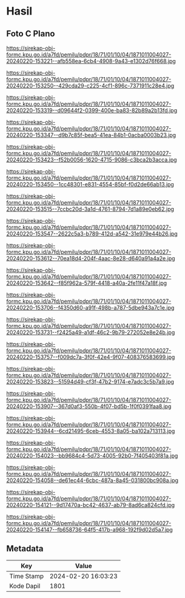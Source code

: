 # Hasil

## Foto C Plano

https://sirekap-obj-formc.kpu.go.id/a7fd/pemilu/pdpr/18/71/01/10/04/1871011004027-20240220-153221--afb558ea-6cb4-4908-9a43-e1302d76f668.jpg

https://sirekap-obj-formc.kpu.go.id/a7fd/pemilu/pdpr/18/71/01/10/04/1871011004027-20240220-153250--429cda29-c225-4cf1-896c-7371911c28e4.jpg

https://sirekap-obj-formc.kpu.go.id/a7fd/pemilu/pdpr/18/71/01/10/04/1871011004027-20240220-153319--d09644f2-0399-400e-ba83-82b89a2b13fd.jpg

https://sirekap-obj-formc.kpu.go.id/a7fd/pemilu/pdpr/18/71/01/10/04/1871011004027-20240220-153347--d9b7c85f-bea5-41ea-84b1-0acba0003b23.jpg

https://sirekap-obj-formc.kpu.go.id/a7fd/pemilu/pdpr/18/71/01/10/04/1871011004027-20240220-153423--f52b0056-1620-4715-9086-c3bca2b3acca.jpg

https://sirekap-obj-formc.kpu.go.id/a7fd/pemilu/pdpr/18/71/01/10/04/1871011004027-20240220-153450--1cc48301-e831-4554-85bf-f0d2de66ab13.jpg

https://sirekap-obj-formc.kpu.go.id/a7fd/pemilu/pdpr/18/71/01/10/04/1871011004027-20240220-153515--7ccbc20d-3a1d-4761-8794-7d1a89e0eb62.jpg

https://sirekap-obj-formc.kpu.go.id/a7fd/pemilu/pdpr/18/71/01/10/04/1871011004027-20240220-153547--2622c5a3-b789-412d-a542-31e979e44b26.jpg

https://sirekap-obj-formc.kpu.go.id/a7fd/pemilu/pdpr/18/71/01/10/04/1871011004027-20240220-153612--70ea18d4-204f-4aac-8e28-d640a91a4a2e.jpg

https://sirekap-obj-formc.kpu.go.id/a7fd/pemilu/pdpr/18/71/01/10/04/1871011004027-20240220-153642--f85f962a-579f-4418-a40a-2fe11f47a18f.jpg

https://sirekap-obj-formc.kpu.go.id/a7fd/pemilu/pdpr/18/71/01/10/04/1871011004027-20240220-153706--f4350d60-a91f-498b-a787-5dbe943a7c1e.jpg

https://sirekap-obj-formc.kpu.go.id/a7fd/pemilu/pdpr/18/71/01/10/04/1871011004027-20240220-153731--f2425a49-a1df-46c2-9b79-272052e8e24b.jpg

https://sirekap-obj-formc.kpu.go.id/a7fd/pemilu/pdpr/18/71/01/10/04/1871011004027-20240220-153757--f009dc7a-3f0f-42e4-9f07-408376583699.jpg

https://sirekap-obj-formc.kpu.go.id/a7fd/pemilu/pdpr/18/71/01/10/04/1871011004027-20240220-153823--51594d49-cf3f-47b2-9174-e7adc3c5b7a9.jpg

https://sirekap-obj-formc.kpu.go.id/a7fd/pemilu/pdpr/18/71/01/10/04/1871011004027-20240220-153907--367d0af3-550b-4f07-bd5b-1f0f0391faa8.jpg

https://sirekap-obj-formc.kpu.go.id/a7fd/pemilu/pdpr/18/71/01/10/04/1871011004027-20240220-153944--6cd21495-6ceb-4553-8a05-ba102a713113.jpg

https://sirekap-obj-formc.kpu.go.id/a7fd/pemilu/pdpr/18/71/01/10/04/1871011004027-20240220-154023--bb9684c4-5d73-4005-92b0-7f405403f81a.jpg

https://sirekap-obj-formc.kpu.go.id/a7fd/pemilu/pdpr/18/71/01/10/04/1871011004027-20240220-154058--de61ec44-6cbc-487a-8a45-031800bc908a.jpg

https://sirekap-obj-formc.kpu.go.id/a7fd/pemilu/pdpr/18/71/01/10/04/1871011004027-20240220-154121--9d17470a-bc42-4637-ab79-8ad6ca824cfd.jpg

https://sirekap-obj-formc.kpu.go.id/a7fd/pemilu/pdpr/18/71/01/10/04/1871011004027-20240220-154147--fb658736-64f5-417b-a968-192f9d02d5a7.jpg


## Metadata

| Key        | Value               |
| ---------- | ------------------- |
| Time Stamp | 2024-02-20 16:03:23 |
| Kode Dapil | 1801                |



